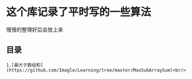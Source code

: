 ﻿这个库记录了平时写的一些算法
============================

慢慢的整理好后会放上来

## 目录 

    1.[最大子数组和](https://github.com/Imagle/Learning/tree/master/MaxSubArraySum)<br/>
